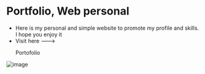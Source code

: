 # Portfolio, Web personal
- Here is my personal and simple website to promote my profile and skills. I hope you enjoy it
- Visit here ---> <p href="https://nstdigitaldev.000webhostapp.com/">Portofolio</p>
  
![image](https://github.com/nestoralmale24/Portfolio-Web-personal/assets/128428703/70feb947-ba6b-4a16-9828-92f474678efe)


